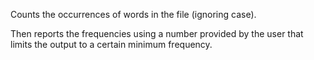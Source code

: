 Counts the occurrences of words in the file (ignoring case). 


Then reports the frequencies using a number provided by the user that limits the output to a certain minimum frequency.
